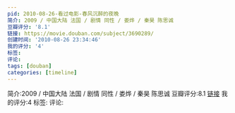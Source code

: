 ```yaml
---
pid: 2010-08-26-看过电影-春风沉醉的夜晚
简介: 2009 / 中国大陆 法国 / 剧情 同性 / 娄烨 / 秦昊 陈思诚
豆瓣评分: '8.1'
链接: https://movie.douban.com/subject/3690289/
创建时间: '2010-08-26 23:34:46'
我的评分: '4'
标签:
评论:
tags: [douban]
categories: [timeline]
---
```

简介:2009 / 中国大陆 法国 / 剧情 同性 / 娄烨 / 秦昊 陈思诚
豆瓣评分:8.1
[链接](https://movie.douban.com/subject/3690289/)
我的评分:4
标签:
评论:
